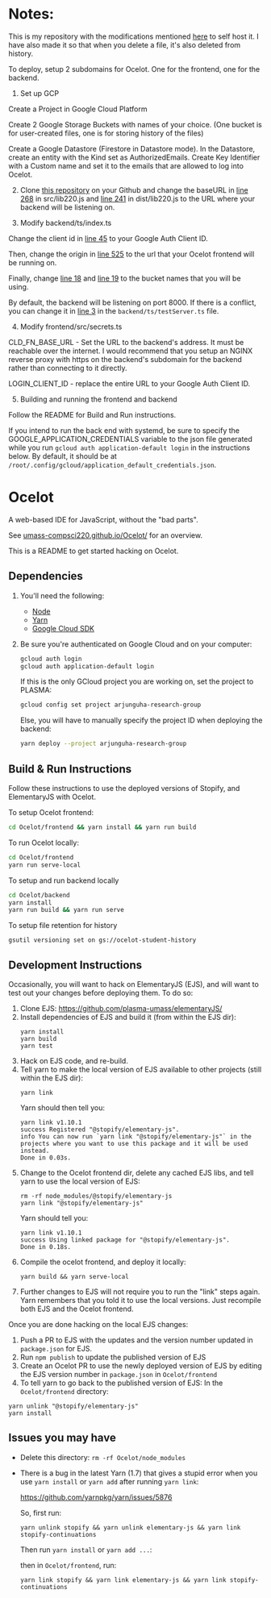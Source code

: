 # Notes: 
This is my repository with the modifications mentioned [here](https://github.com/umass-compsci220/Ocelot/issues/131) to self host it. I have also made it so that when you delete a file, it's also deleted from history.

To deploy, setup 2 subdomains for Ocelot. One for the frontend, one for the backend.

1. Set up GCP

Create a Project in Google Cloud Platform

Create 2 Google Storage Buckets with names of your choice. (One bucket is for user-created files, one is for storing history of the files)

Create a Google Datastore (Firestore in Datastore mode). In the Datastore, create an entity with the Kind set as AuthorizedEmails. Create Key Identifier with a Custom name and set it to the emails that are allowed to log into Ocelot.

2. Clone [this repository](https://github.com/tommytran732/ocelot-settings) on your Github and change the baseURL in [line 268](https://github.com/tommytran732/ocelot-settings/blob/441ddca1d6071718c4955691b2852293a101d434/src/lib220.ts#L268) in src/lib220.js and [line 241](https://github.com/tommytran732/ocelot-settings/blob/441ddca1d6071718c4955691b2852293a101d434/dist/lib220.js#L241) in dist/lib220.js to the URL where your backend will be listening on.

3. Modify backend/ts/index.ts

Change the client id in [line 45](https://github.com/tommytran732/Ocelot/blob/479f73d76daf5a2e1fc2cdd51b3e231129552dc5/backend/ts/index.ts#L45) to your Google Auth Client ID.

Then, change the origin in [line 525](https://github.com/tommytran732/Ocelot/blob/d6e5c3b642b949878b790e2fe496f0a9ac91cee0/backend/ts/index.ts#L525) to the url that your 
Ocelot frontend will be running on.

Finally, change [line 18](https://github.com/tommytran732/Ocelot/blob/d6e5c3b642b949878b790e2fe496f0a9ac91cee0/backend/ts/index.ts#L18) and [line 19](https://github.com/tommytran732/Ocelot/blob/d6e5c3b642b949878b790e2fe496f0a9ac91cee0/backend/ts/index.ts#L19) to the bucket names that you will be using.

By default, the backend will be listening on port 8000. If there is a conflict, you can change it in [line 3]( https://github.com/tommytran732/Ocelot/blob/84d6d3000cf8136597009f630d31363f9813b89c/backend/ts/testServer.ts#L3) in the `backend/ts/testServer.ts` file.

4. Modify frontend/src/secrets.ts

CLD_FN_BASE_URL - Set the URL to the backend's address. It must be reachable over the internet. I would recommend that you setup an NGINX reverse proxy with https on the backend's subdomain for the backend rather than connecting to it directly.

LOGIN_CLIENT_ID - replace the entire URL to your Google Auth Client ID.

5. Building and running the frontend and backend

Follow the README for Build and Run instructions.

If you intend to run the back end with systemd, be sure to specify the GOOGLE_APPLICATION_CREDENTIALS variable to the json file generated while you run `gcloud auth application-default login` in the instructions below. By default, it should be at `/root/.config/gcloud/application_default_credentials.json`.

# Ocelot

A web-based IDE for JavaScript, without the "bad parts".

See [umass-compsci220.github.io/Ocelot/](https://umass-compsci220.github.io/Ocelot/) for an overview.

This is a README to get started hacking on Ocelot.

## Dependencies

1. You'll need the following:
    - [Node](https://nodejs.org/en/)
    - [Yarn](https://www.yarnpkg.com)
    - [Google Cloud SDK](https://cloud.google.com/sdk/)

1. Be sure you're authenticated on Google Cloud and on your computer:
    ```bash
    gcloud auth login
    gcloud auth application-default login
    ```
    If this is the only GCloud project you are working on, set the project to PLASMA:
    ```bash
    gcloud config set project arjunguha-research-group
    ```
    Else, you will have to manually specify the project ID when deploying the backend:
    ```bash
    yarn deploy --project arjunguha-research-group
    ```

## Build & Run Instructions
Follow these instructions to use the deployed versions of Stopify, and ElementaryJS with Ocelot.

To setup Ocelot frontend:

```bash
cd Ocelot/frontend && yarn install && yarn run build
```

To run Ocelot locally:

```bash
cd Ocelot/frontend
yarn run serve-local
```

To setup and run backend locally

```bash
cd Ocelot/backend
yarn install
yarn run build && yarn run serve
```

To setup file retention for history
```
gsutil versioning set on gs://ocelot-student-history
```

## Development Instructions

Occasionally, you will want to hack on ElementaryJS (EJS), and will want to test out your changes before deploying them. To do so:

1. Clone EJS: https://github.com/plasma-umass/elementaryJS/
1. Install dependencies of EJS and build it (from within the EJS dir):
    ```
    yarn install
    yarn build
    yarn test
    ```
1. Hack on EJS code, and re-build.
1. Tell yarn to make the local version of EJS available to other projects (still within the EJS dir):
    ```
    yarn link
    ```
    Yarn should then tell you:
    ```
    yarn link v1.10.1
    success Registered "@stopify/elementary-js".
    info You can now run `yarn link "@stopify/elementary-js"` in the projects where you want to use this package and it will be used instead.
    Done in 0.03s.
    ```
1. Change to the Ocelot frontend dir, delete any cached EJS libs, and tell yarn to use the local version of EJS:
    ```
    rm -rf node_modules/@stopify/elementary-js
    yarn link "@stopify/elementary-js"
    ```
    Yarn should tell you:
    ```
    yarn link v1.10.1
    success Using linked package for "@stopify/elementary-js".
    Done in 0.18s.
    ```
1. Compile the ocelot frontend, and deploy it locally:
    ```
    yarn build && yarn serve-local
    ```
1. Further changes to EJS will not require you to run the "link" steps again. Yarn remembers that you told it to use the local versions. Just recompile both EJS and the Ocelot frontend.

Once you are done hacking on the local EJS changes:
1. Push a PR to EJS with the updates and the version number updated in `package.json` for EJS.
1. Run `npm publish` to update the published version of EJS
1. Create an Ocelot PR to use the newly deployed version of EJS by editing the EJS version number in `package.json` in `Ocelot/frontend`
1. To tell yarn to go back to the published version of EJS:
In the `Ocelot/frontend` directory:
```
yarn unlink "@stopify/elementary-js"
yarn install
```

## Issues you may have

- Delete this directory: `rm -rf Ocelot/node_modules`

- There is a bug in the latest Yarn (1.7) that gives a stupid error when you
  use `yarn install` or `yarn add` after running `yarn link`:

  https://github.com/yarnpkg/yarn/issues/5876

  So, first run:

  ```
  yarn unlink stopify && yarn unlink elementary-js && yarn link stopify-continuations
  ```

  Then run `yarn install` or `yarn add ...`:

  then in `Ocelot/frontend`, run:

  ```
  yarn link stopify && yarn link elementary-js && yarn link stopify-continuations
  ```
